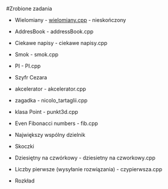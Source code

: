 #Zrobione zadania

* Wielomiany - [wielomiany.cpp](wielomiany.cpp) - nieskończony

* AddresBook - addressBook.cpp



* Ciekawe napisy - ciekawe napisy.cpp

* Smok - smok.cpp

* PI - PI.cpp

* Szyfr Cezara



* akcelerator - akcelerator.cpp

* zagadka - nicolo_tartaglii.cpp

* klasa Point - punkt3d.cpp

* Even Fibonacci numbers - fib.cpp

* Największy wspólny dzielnik

* Skoczki

* Dziesiętny na czwórkowy - dziesietny na czworkowy.cpp

* Liczby pierwsze (wysyłanie rozwiązania) - czypierwsza.cpp

* Rozkład